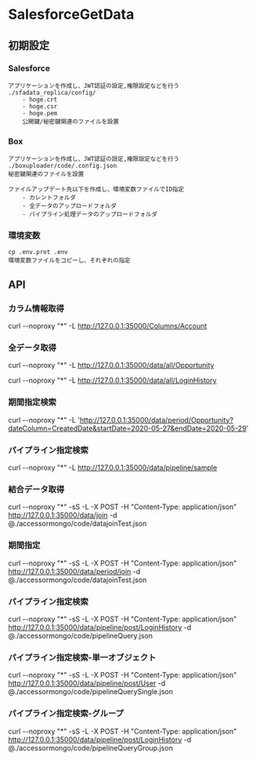 # SalesforceGetData
##  初期設定
### Salesforce
    アプリケーションを作成し、JWT認証の設定,権限設定などを行う
    ./sfadata_replica/config/
        - hoge.crt
        - hoge.csr
        - hoge.pem
        公開鍵/秘密鍵関連のファイルを設置

### Box
    アプリケーションを作成し、JWT認証の設定,権限設定などを行う
    ./boxuploader/code/.config.json
    秘密鍵関連のファイルを設置

    ファイルアップデート先以下を作成し、環境変数ファイルでID指定
        - カレントフォルダ
        - 全データのアップロードフォルダ
        - パイプライン処理データのアップロードフォルダ

### 環境変数
    cp .env.prot .env
    環境変数ファイルをコピーし、それぞれの指定

## API
### カラム情報取得
curl --noproxy "*" -L http://127.0.0.1:35000/Columns/Account
### 全データ取得
curl --noproxy "*" -L http://127.0.0.1:35000/data/all/Opportunity

curl --noproxy "*" -L http://127.0.0.1:35000/data/all/LoginHistory

### 期間指定検索
curl --noproxy "*" -L 'http://127.0.0.1:35000/data/period/Opportunity?dateColumn=CreatedDate&startDate=2020-05-27&endDate=2020-05-29'


### パイプライン指定検索
curl --noproxy "*" -L http://127.0.0.1:35000/data/pipeline/sample

### 結合データ取得
curl --noproxy "*" -sS -L -X POST -H "Content-Type: application/json" http://127.0.0.1:35000/data/join  -d @./accessormongo/code/datajoinTest.json

### 期間指定
curl --noproxy "*" -sS -L -X POST -H "Content-Type: application/json" http://127.0.0.1:35000/data/period/join  -d @./accessormongo/code/datajoinTest.json

### パイプライン指定検索
curl --noproxy "*" -sS -L -X POST -H "Content-Type: application/json" http://127.0.0.1:35000/data/pipeline/post/LoginHistory  -d @./accessormongo/code/pipelineQuery.json

### パイプライン指定検索-単一オブジェクト
curl --noproxy "*" -sS -L -X POST -H "Content-Type: application/json" http://127.0.0.1:35000/data/pipeline/post/User  -d @./accessormongo/code/pipelineQuerySingle.json
### パイプライン指定検索-グループ
curl --noproxy "*" -sS -L -X POST -H "Content-Type: application/json" http://127.0.0.1:35000/data/pipeline/post/LoginHistory  -d @./accessormongo/code/pipelineQueryGroup.json
